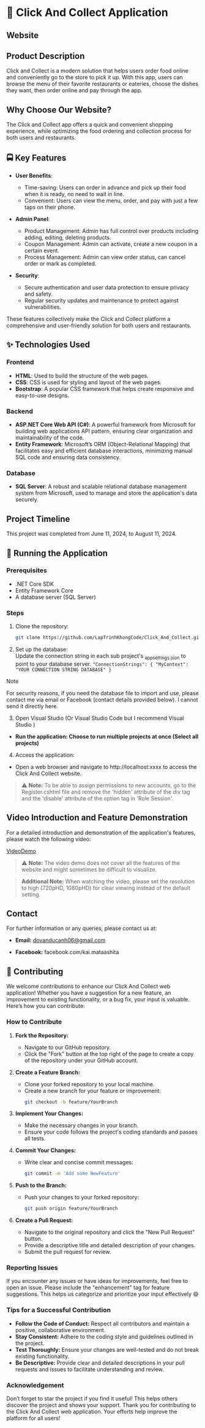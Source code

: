 # 👋 Click And Collect Application
## Website
## Product Description

Click and Collect is a modern solution that helps users order food online and conveniently go to the store to pick it up. With this app, users can browse the menu of their favorite restaurants or eateries, choose the dishes they want, then order online and pay through the app.


## Why Choose Our Website?

The Click and Collect app offers a quick and convenient shopping experience, while optimizing the food ordering and collection process for both users and restaurants.

## 🚍 Key Features
- **User Benefits**:
    - Time-saving: Users can order in advance and pick up their food when it is ready, no need to wait in line.
    - Convenient: Users can view the menu, order, and pay with just a few taps on their phone.

- **Admin Panel**:
  - Product Management: Admin has full control over products including adding, editing, deleting products.
  - Coupon Management: Admin can activate, create a new coupon in a certain event.
  - Process Management: Admin can view order status, can cancel order or mark as completed.

- **Security**:
  - Secure authentication and user data protection to ensure privacy and safety.
  - Regular security updates and maintenance to protect against vulnerabilities.

These features collectively make the Click and Collect platform a comprehensive and user-friendly solution for both users and restaurants.
## ✨ Technologies Used

### Frontend

- **HTML**: Used to build the structure of the web pages.
- **CSS**: CSS is used for styling and layout of the web pages.
- **Bootstrap**: A popular CSS framework that helps create responsive and easy-to-use designs.

### Backend

- **ASP.NET Core Web API (C#)**: A powerful framework from Microsoft for building web applications API pattern, ensuring clear organization and maintainability of the code.
- **Entity Framework**: Microsoft’s ORM (Object-Relational Mapping) that facilitates easy and efficient database interactions, minimizing manual SQL code and ensuring data consistency.

### Database

- **SQL Server**: A robust and scalable relational database management system from Microsoft, used to manage and store the application's data securely.
## Project Timeline

This project was completed from June 11, 2024, to August 11, 2024.

## 🍼 Running the Application

### Prerequisites

- .NET Core SDK
- Entity Framework Core
- A database server (SQL Server)

### Steps

1. Clone the repository:  
   ```bash
   git clone https://github.com/LapTrinhKhongCode/Click_And_Collect.git
   ```

2. Set up the database:  
Update the connection string in each sub project's <sub>appsettings.json</sub> to point to your database server.
		   ```
     		   "ConnectionStrings": {
		   "MyContext": "YOUR CONNECTION STRING DATABASE"
		   }
     		   ```
> [!NOTE]
> For security reasons, if you need the database file to import and use, please contact me via email or Facebook (contact details provided below). I cannot send it directly here.

3. Open Visual Studio (Or Visual Studio Code but I recommend Visual Studio )  

- **Run the application: Choose to run multiple projects at once (Select all projects)**  
4. Access the application:  
- Open a web browser and navigate to http://localhost:xxxx to access the Click And Collect website.

>⚠️ **Note:** To be able to assign permissions to new accounts, go to the Register.cshtml file and remove the 'hidden' attribute of the div tag and the 'disable' attribute of the option tag in 'Role Session'.

## Video Introduction and Feature Demonstration

For a detailed introduction and demonstration of the application's features, please watch the following video:

[VideoDemo](https://drive.google.com/file/d/1lS0UMRkifBBTfJ4xnY-Rewm8HOLbRiXN/view?usp=sharing)
>⚠️ **Note:** The video demo does not cover all the features of the website and might sometimes be difficult to visualize. 

> **Additional Note:** When watching the video, please set the resolution to high (720pHD, 1080pHD) for clear viewing instead of the default setting.

## Contact

For further information or any queries, please contact us at:  

+ **Email:** dovanducanh06@gmail.com  

+ **Facebook:** facebook.com/kai.mataashita


## 🚶 Contributing

We welcome contributions to enhance our Click And Collect web application! Whether you have a suggestion for a new feature, an improvement to existing functionality, or a bug fix, your input is valuable. Here’s how you can contribute:

### How to Contribute

1. **Fork the Repository:**  
   - Navigate to our GitHub repository.  
   - Click the "Fork" button at the top right of the page to create a copy of the repository under your GitHub account.

2. **Create a Feature Branch:**  
   - Clone your forked repository to your local machine.  
   - Create a new branch for your feature or improvement:  
     ```bash
     git checkout -b feature/YourBranch
     ```

3. **Implement Your Changes:**  
   - Make the necessary changes in your branch.  
   - Ensure your code follows the project's coding standards and passes all tests.

4. **Commit Your Changes:**  
   - Write clear and concise commit messages:  
     ```bash
     git commit -m 'Add some NewFeature'
     ```

5. **Push to the Branch:**  
   - Push your changes to your forked repository:  
     ```bash
     git push origin feature/YourBranch
     ```

6. **Create a Pull Request:**  
   - Navigate to the original repository and click the "New Pull Request" button.  
   - Provide a descriptive title and detailed description of your changes.  
   - Submit the pull request for review.

### Reporting Issues

If you encounter any issues or have ideas for improvements, feel free to open an issue. Please include the "enhancement" tag for feature suggestions. This helps us categorize and prioritize your input effectively 😄

### Tips for a Successful Contribution

- **Follow the Code of Conduct:** Respect all contributors and maintain a positive, collaborative environment.  
- **Stay Consistent:** Adhere to the coding style and guidelines outlined in the project.  
- **Test Thoroughly:** Ensure your changes are well-tested and do not break existing functionality.  
- **Be Descriptive:** Provide clear and detailed descriptions in your pull requests and issues to facilitate understanding and review.

### Acknowledgement

Don’t forget to star the project if you find it useful! This helps others discover the project and shows your support. Thank you for contributing to the Click And Collect web application. Your efforts help improve the platform for all users!

		
 		

